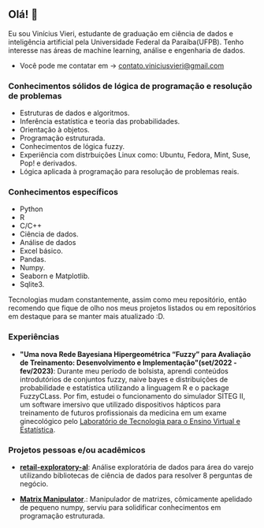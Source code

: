 ## Olá! 🖖

Eu sou Vinícius Vieri, estudante de graduação em ciência de dados e inteligência artificial pela Universidade Federal da Paraíba(UFPB). Tenho interesse nas áreas de machine learning, análise e engenharia de dados.

- Você pode me contatar em -> contato.viniciusvieri@gmail.com

### Conhecimentos sólidos de lógica de programação e resolução de problemas

- Estruturas de dados e algoritmos.
- Inferência estatística e teoria das probabilidades.
- Orientação à objetos.
- Programação estruturada.
- Conhecimentos de lógica fuzzy.
- Experiência com distrbuições Linux como: Ubuntu, Fedora, Mint, Suse, Pop! e derivados.
- Lógica aplicada à programação para resolução de problemas reais.

### Conhecimentos específicos

- Python
- R
- C/C++
- Ciência de dados.
- Análise de dados
- Excel básico.
- Pandas.
- Numpy.
- Seaborn e Matplotlib.
- Sqlite3.

Tecnologias mudam constantemente, assim como meu repositório, então recomendo que fique de olho nos meus projetos listados ou em repositórios em destaque para se manter mais atualizado :D.

### Experiências

- **"Uma nova Rede Bayesiana Hipergeométrica “Fuzzy” para Avaliação de Treinamento: Desenvolvimento e Implementação"(set/2022 - fev/2023)**: Durante meu período de bolsista, aprendi conteúdos introdutórios de conjuntos fuzzy, naive bayes e distribuições de probabilidade e estatística utilizando a linguagem R e o package FuzzyCLass. Por fim, estudei o funcionamento do simulador SITEG II, um software imersivo que utilizado dispositivos hápticos para treinamento de futuros profissionais da medicina em um exame ginecológico pelo [Laboratório de Tecnologia para o Ensino Virtual e Estatística](http://www.de.ufpb.br/~labteve/).

### Projetos pessoas e/ou acadêmicos

- [**retail-exploratory-al**](https://github.com/vinicius-vieri/retail-exploratory-al): Análise exploratória de dados para área do varejo utilizando bibliotecas de ciência de dados para resolver 8 perguntas de negócio.

- [**Matrix Manipulator**](https://github.com/vinicius-vieri/matrix-manipulator).: Manipulador de matrizes, cômicamente apelidado de pequeno numpy, serviu para solidificar conhecimentos em programação estruturada.


